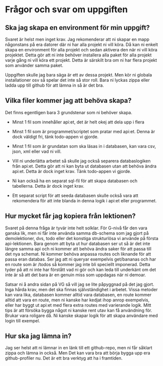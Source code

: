 # Frågor och svar om uppgiften

## Ska jag skapa en environment för min uppgift?

Svaret är helst men inget krav. Jag rekomenderar att ni skapar en mapp någonstans på era datorer där ni har alla projekt ni vill köra. Då kan ni enkelt skapa en environment för alla projekt och sedan aktivera den när ni vill köra projektet. Detta gör att ni inte behöver installera alla paket för alla projekt varje gång ni vill köra ett projekt. Detta är särskilt bra om ni har flera projekt som använder samma paket. 

Uppgiften skulle jag bara säga är ett av dessa projekt. Men kör ni globala installationer osv så spelar det inte så stor roll. Bara ni lyckas zippa eller ladda upp till github för att lämna in så är det bra.

## Vilka filer kommer jag att behöva skapa?

Det finns egentligen bara 3 grundstenar som ni behöver skapa. 

- Minst 1 fil som innehåller api:et, det är helt okej att dela upp i flera
- Minst 1 fil som är programmet/scriptet som pratar med api:et. Denna är dock väldigt fri, tänk todo-appen vi gjorde.
- Minst 1 fil som är grundatan som ska läsas in i databasen, kan vara csv, json, xml eller vad ni vill.

- Vill ni underlätta arbetet så skulle jag också separera databaslogiken från api:et. Detta gör att ni kan byta ut databasen utan att behöva ändra api:et. Detta är dock inget krav. Tänk todo-appen vi gjorde.
- Ni kan också ha en separat sql-fil för att skapa databasen och tabellerna. Detta är dock inget krav.
- Ett separat script för att seeda databasen skulle också vara att rekomendera för att inte blanda in denna logik i api:et eller programmet.

## Hur mycket får jag kopiera från lektionen?

Svaret på denna fråga är tyvär inte helt solklar. För G-nivå får den vara ganska lik, men ni får inte använda samma db-schema som jag gjort på demolektioner, dvs, todo eller det konstiga strukturlösa vi använde på första api-lektionen. Bara genom att byta ut hur databasen ser ut så är det inte längre samma api och ni kommer att behöva ändra saker för att passa till det nya schemat. Ni kommer behöva anpassa routes och liknande för att passa eran databas. Ser jag att ni queryar exempelvis get/bananas och har en route som är /todos så kommer jag inte bli speciellt imponerad. Detta tyder på att ni inte har förstått vad ni gör och kan leda till underkänt om det inte är så att det bara är en genuin miss som uppdagas när ni demoar.

Satsar ni å andra sidan på VG så vill jag se lite påpyggnad på det jag gjort. Inga hårda krav, men det ska finnas självständighet i arbetet. Vissa metoder kan vara lika, databasen kommer alltid vara databasen, en route kommer alltid att vara en route, men ni kanske har kedjat ihop anrop exempelvis, eller har byggt ut api:et med flera extra routes med varierande logik. Mitt tips är att försöka bygga något ni kanske rent utav kan få användning för. Brukar vara roligare då. Ni kanske skapar logik för att skapa användare med login till exempel.

## Hur ska jag lämna in?

Jag ser helst att ni lämnar in en länk till ett github-repo, men ni får såklart zippa och lämna in också. Men Det kan vara bra att börja bygga upp era github-profiler nu. Det är ett bra verktyg att ha i framtiden.
